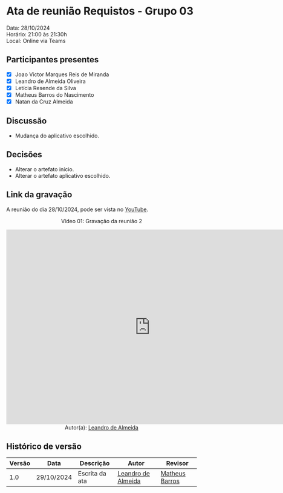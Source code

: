# Ata de reunião Requistos - Grupo 03

Data: 28/10/2024 <br>
Horário: 21:00 às 21:30h<br>
Local: Online via Teams

## Participantes presentes

- [x] Joao Victor Marques Reis de Miranda
- [x] Leandro de Almeida Oliveira
- [x] Letícia Resende da Silva
- [x] Matheus Barros do Nascimento
- [x] Natan da Cruz Almeida

## Discussão

- Mudança do aplicativo escolhido.

## Decisões

- Alterar o artefato início.
- Alterar o artefato aplicativo escolhido.

## Link da gravação
A reunião do dia 28/10/2024, pode ser vista no [YouTube](https://youtu.be/cV1sJmKthWA).</p>

<center>
    <p>Vídeo 01: Gravação da reunião 2</p>
    <iframe width="760" height="515" src="https://www.youtube.com/embed/cV1sJmKthWA?si=PfasSesGkwP5jQVI" title="YouTube video player" frameborder="0" allow="accelerometer; autoplay; clipboard-write; encrypted-media; gyroscope; picture-in-picture; web-share" referrerpolicy="strict-origin-when-cross-origin" allowfullscreen></iframe>
    Autor(a): <a href="https://github.com/leomitx10" target = "_blank">Leandro de Almeida</a></h6>
</center>

## Histórico de versão

<center>

| Versão | Data       | Descrição                | Autor                                       | Revisor                                      |
| ------ | ---------- | ------------------------ | ------------------------------------------------ | ------------------------------------------------ |
|  1.0   | 29/10/2024 | Escrita da ata | [Leandro de Almeida](https://github.com/leomitx10) | [Matheus Barros ](https://github.com/Ninja-Haiyai)  |


</center>